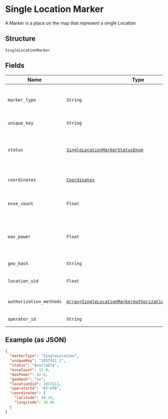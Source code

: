 
# Single Location Marker

A Marker is a place on the map that represent a single Location

## Structure

`SingleLocationMarker`

## Fields

| Name | Type | Tags | Description |
|  --- | --- | --- | --- |
| `marker_type` | `String` | Required | Identifies the marker type. If it’s a `SingleLocationMarker`, then the value is `SingleLocation` |
| `unique_key` | `String` | Optional | Uniquely identifies the marker object |
| `status` | [`SingleLocationMarkerStatusEnum`](../../doc/models/single-location-marker-status-enum.md) | Optional | Minimum of all status values in the Marker, e.g. if at least one Evse in the Marker is available, the value will be available |
| `coordinates` | [`Coordinates`](../../doc/models/coordinates.md) | Optional | Coordinates of the Shell Recharge Site Location |
| `evse_count` | `Float` | Optional | Total number of Evse units in Locations that this Marker represents |
| `max_power` | `Float` | Optional | Maximum power in kW across all locations grouped in this marker (disregarding availability) |
| `geo_hash` | `String` | Optional | GeoHash of marker coordinates |
| `location_uid` | `Float` | Optional | Unique ID of the Location this Marker represents |
| `authorization_methods` | [`Array<SingleLocationMarkerAuthorizationMethodsItemsEnum>`](../../doc/models/single-location-marker-authorization-methods-items-enum.md) | Optional | Methods that can be used to Authorize sessions on this EVSE |
| `operator_id` | `String` | Optional | Unique Id of the operator |

## Example (as JSON)

```json
{
  "markerType": "SingleLocation",
  "uniqueKey": "2057411_1",
  "status": "Available",
  "evseCount": 12.0,
  "maxPower": 42.0,
  "geoHash": "sx",
  "locationUid": 2057411,
  "operatorId": "AT-HTB",
  "coordinates": {
    "latitude": 39.14,
    "longitude": 36.94
  }
}
```

